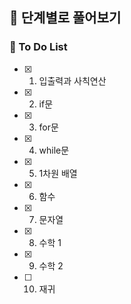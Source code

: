 ## :rainbow: 단계별로 풀어보기
  
  ### :memo: To Do List
  - [x] 1. 입출력과 사칙연산
  - [x] 2. if문
  - [x] 3. for문
  - [x] 4. while문
  - [x] 5. 1차원 배열
  - [x] 6. 함수
  - [x] 7. 문자열
  - [x] 8. 수학 1
  - [x] 9. 수학 2
  - [ ] 10. 재귀
